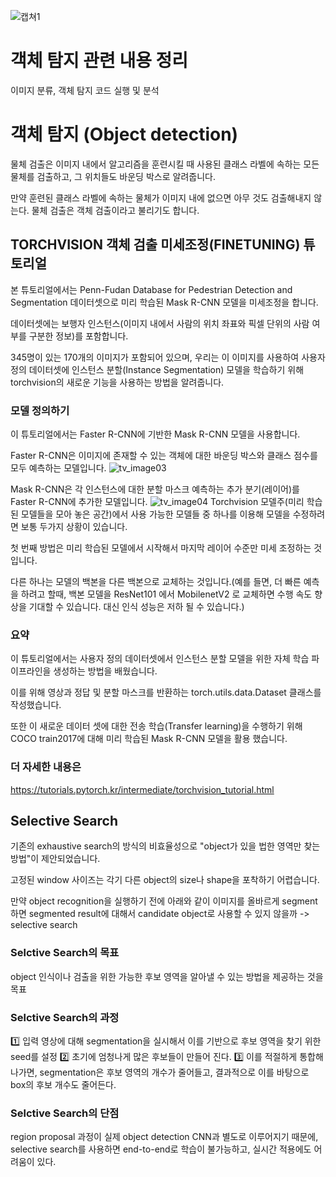![캡쳐1](https://github.com/AYEOOON/AI-project/assets/101050134/1f0b1a36-bf23-4cf6-9f67-a209232fb2ef)
# 객체 탐지 관련 내용 정리
이미지 분류, 객체 탐지 코드 실행 및 분석

# 객체 탐지 (Object detection)
물체 검출은 이미지 내에서 알고리즘을 훈련시킬 때 사용된 클래스 라벨에 속하는 모든 물체를 검출하고, 그 위치들도 바운딩 박스로 알려줍니다. 

만약 훈련된 클래스 라벨에 속하는 물체가 이미지 내에 없으면 아무 것도 검출해내지 않는다. 물체 검출은 객체 검출이라고 불리기도 합니다. 

## TORCHVISION 객체 검출 미세조정(FINETUNING) 튜토리얼
본 튜토리얼에서는 Penn-Fudan Database for Pedestrian Detection and Segmentation 데이터셋으로 미리 학습된 Mask R-CNN 모델을 미세조정을 합니다. 

데이터셋에는 보행자 인스턴스(이미지 내에서 사람의 위치 좌표와 픽셀 단위의 사람 여부를 구분한 정보)를 포함합니다.

345명이 있는 170개의 이미지가 포함되어 있으며, 우리는 이 이미지를 사용하여 사용자 정의 데이터셋에 인스턴스 분할(Instance Segmentation) 모델을 학습하기 위해 torchvision의 새로운 기능을 사용하는 방법을 알려줍니다. 

### 모델 정의하기

이 튜토리얼에서는 Faster R-CNN에 기반한 Mask R-CNN 모델을 사용합니다. 

Faster R-CNN은 이미지에 존재할 수 있는 객체에 대한 바운딩 박스와 클래스 점수를 모두 예측하는 모델입니다. 
![tv_image03](https://github.com/AYEOOON/AI-project/assets/101050134/d54f35af-7518-420c-8f66-05610c54be12)

Mask R-CNN은 각 인스턴스에 대한 분할 마스크 예측하는 추가 분기(레이어)를 Faster R-CNN에 추가한 모델입니다. 
![tv_image04](https://github.com/AYEOOON/AI-project/assets/101050134/be25809f-c02d-4f45-b057-589e556e962b)
Torchvision 모델주(미리 학습된 모델들을 모아 놓은 공간)에서 사용 가능한 모델들 중 하나를 이용해 모델을 수정하려면 보통 두가지 상황이 있습니다. 

첫 번째 방법은 미리 학습된 모델에서 시작해서 마지막 레이어 수준만 미세 조정하는 것입니다. 

다른 하나는 모델의 백본을 다른 백본으로 교체하는 것입니다.(예를 들면, 더 빠른 예측을 하려고 할때, 백본 모델을 ResNet101 에서 MobilenetV2 로 교체하면 수행 속도 향상을 기대할 수 있습니다. 대신 인식 성능은 저하 될 수 있습니다.)

### 요약
이 튜토리얼에서는 사용자 정의 데이터셋에서 인스턴스 분할 모델을 위한 자체 학습 파이프라인을 생성하는 방법을 배웠습니다. 

이를 위해 영상과 정답 및 분할 마스크를 반환하는 torch.utils.data.Dataset 클래스를 작성했습니다. 

또한 이 새로운 데이터 셋에 대한 전송 학습(Transfer learning)을 수행하기 위해 COCO train2017에 대해 미리 학습된 Mask R-CNN 모델을 활용 했습니다.

### 더 자세한 내용은
https://tutorials.pytorch.kr/intermediate/torchvision_tutorial.html

## Selective Search
기존의 exhaustive search의 방식의 비효율성으로 "object가 있을 법한 영역만 찾는 방법"이 제안되었습니다. 

고정된 window 사이즈는 각기 다른 object의 size나 shape을 포착하기 어렵습니다. 

만약 object recognition을 실행하기 전에 아래와 같이 이미지를 올바르게 segment하면 segmented result에 대해서 candidate object로 사용할 수 있지 않을까 -> selective search 

### Selctive Search의 목표
object 인식이나 검출을 위한 가능한 후보 영역을 알아낼 수 있는 방법을 제공하는 것을 목표

### Selctive Search의 과정
1️⃣ 입력 영상에 대해 segmentation을 실시해서 이를 기반으로 후보 영역을 찾기 위한 seed를 설정
2️⃣ 초기에 엄청나게 많은 후보들이 만들어 진다. 
3️⃣ 이를 적절하게 통합해 나가면, segmentation은 후보 영역의 개수가 줄어들고, 결과적으로 이를 바탕으로 box의 후보 개수도 줄어든다. 

### Selctive Search의 단점
region proposal 과정이 실제 object detection CNN과 별도로 이루어지기 때문에, selective search를 사용하면 end-to-end로 학습이 불가능하고, 실시간 적용에도 어려움이 있다. 
